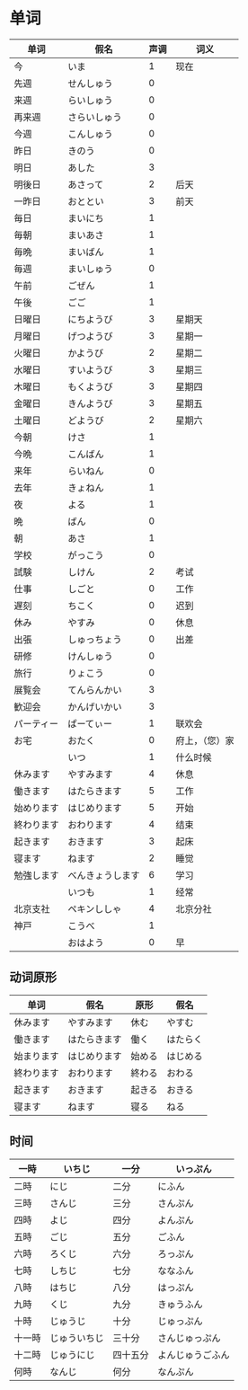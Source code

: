# 单词

| 单词       | 假名             | 声调 | 词义           |
| ---------- | ---------------- | ---- | -------------- |
| 今         | いま             | 1    | 现在           |
| 先週       | せんしゅう       | 0    |                |
| 来週       | らいしゅう       | 0    |                |
| 再来週     | さらいしゅう     | 0    |                |
| 今週       | こんしゅう       | 0    |                |
| 昨日       | きのう           | 0    |                |
| 明日       | あした           | 3    |                |
| 明後日     | あさって         | 2    | 后天           |
| 一昨日     | おととい         | 3    | 前天           |
| 毎日       | まいにち         | 1    |                |
| 毎朝       | まいあさ         | 1    |                |
| 毎晩       | まいばん         | 1    |                |
| 毎週       | まいしゅう       | 0    |                |
| 午前       | ごぜん           | 1    |                |
| 午後       | ごご             | 1    |                |
| 日曜日     | にちようび       | 3    | 星期天         |
| 月曜日     | げつようび       | 3    | 星期一         |
| 火曜日     | かようび         | 2    | 星期二         |
| 水曜日     | すいようび       | 3    | 星期三         |
| 木曜日     | もくようび       | 3    | 星期四         |
| 金曜日     | きんようび       | 3    | 星期五         |
| 土曜日     | どようび         | 2    | 星期六         |
| 今朝       | けさ             | 1    |                |
| 今晩       | こんばん         | 1    |                |
| 来年       | らいねん         | 0    |                |
| 去年       | きょねん         | 1    |                |
| 夜         | よる             | 1    |                |
| 晩         | ばん             | 0    |                |
| 朝         | あさ             | 1    |                |
| 学校       | がっこう         | 0    |                |
| 試験       | しけん           | 2    | 考试           |
| 仕事       | しごと           | 0    | 工作           |
| 遅刻       | ちこく           | 0    | 迟到           |
| 休み       | やすみ           | 0    | 休息           |
| 出張       | しゅっちょう     | 0    | 出差           |
| 研修       | けんしゅう       | 0    |                |
| 旅行       | りょこう         | 0    |                |
| 展覧会     | てんらんかい     | 3    |                |
| 歓迎会     | かんげいかい     | 3    |                |
| パーティー | ぱーてぃー       | 1    | 联欢会         |
| お宅       | おたく           | 0    | 府上，（您）家 |
|            | いつ             | 1    | 什么时候       |
| 休みます   | やすみます       | 4    | 休息           |
| 働きます   | はたらきます     | 5    | 工作           |
| 始めります | はじめります     | 5    | 开始           |
| 終わります | おわります       | 4    | 结束           |
| 起きます   | おきます         | 3    | 起床           |
| 寝ます     | ねます           | 2    | 睡觉           |
| 勉強します | べんきょうします | 6    | 学习           |
|            | いつも           | 1    | 经常           |
| 北京支社   | ペキンししゃ     | 4    | 北京分社       |
| 神戸       | こうべ           | 1    |                |
|            | おはよう         | 0    | 早             |

## 动词原形

| 单词       | 假名         | 原形   | 假名     |
| ---------- | ------------ | ------ | -------- |
| 休みます   | やすみます   | 休む   | やすむ   |
| 働きます   | はたらきます | 働く   | はたらく |
| 始まります | はじめります | 始める | はじめる |
| 終わります | おわります   | 終わる | おわる   |
| 起きます   | おきます     | 起きる | おきる   |
| 寝ます     | ねます       | 寝る   | ねる     |

## 时间

| 一時   | いちじ       | 一分     | いっぷん         |
| ------ | ------------ | -------- | ---------------- |
| 二時   | にじ         | 二分     | にふん           |
| 三時   | さんじ       | 三分     | さんぷん         |
| 四時   | よじ         | 四分     | よんぷん         |
| 五時   | ごじ         | 五分     | ごふん           |
| 六時   | ろくじ       | 六分     | ろっぷん         |
| 七時   | しちじ       | 七分     | ななふん         |
| 八時   | はちじ       | 八分     | はっぷん         |
| 九時   | くじ         | 九分     | きゅうふん       |
| 十時   | じゅうじ     | 十分     | じゅっぷん       |
| 十一時 | じゅういちじ | 三十分   | さんじゅっぷん   |
| 十二時 | じゅうにじ   | 四十五分 | よんじゅうごふん |
| 何時   | なんじ       | 何分     | なんぷん         |

